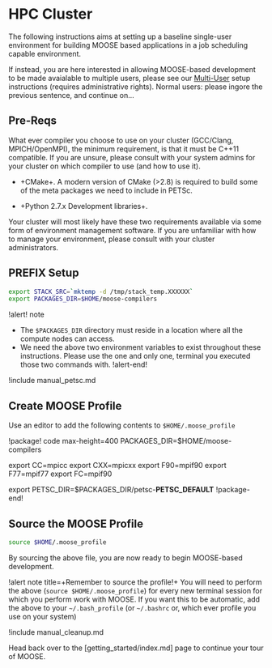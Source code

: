 # HPC Cluster

The following instructions aims at setting up a baseline single-user environment for building MOOSE based applications in a job scheduling capable environment.

If instead, you are here interested in allowing MOOSE-based development to be made avaialable to multiple users, please see our [Multi-User](getting_started/installation/cluster.md) setup instructions (requires administrative rights). Normal users: please ingore the previous sentence, and continue on...

## Pre-Reqs

What ever compiler you choose to use on your cluster (GCC/Clang, MPICH/OpenMPI), the minimum requirement, is that it must be C++11 compatible. If you are unsure, please consult with your system admins for your cluster on which compiler to use (and how to use it).

- +CMake+. A modern version of CMake (>2.8) is required to build some of the meta packages we need to include in PETSc.

- +Python 2.7.x Development libraries+.

Your cluster will most likely have these two requirements available via some form of environment management software. If you are unfamiliar with how to manage your environment, please consult with your cluster administrators.

## PREFIX Setup

```bash
export STACK_SRC=`mktemp -d /tmp/stack_temp.XXXXXX`
export PACKAGES_DIR=$HOME/moose-compilers
```

!alert! note
- The `$PACKAGES_DIR` directory must reside in a location where all the compute nodes can access.
- We need the above two environment variables to exist throughout these instructions. Please use the one and only one, terminal you executed those two commands with.
!alert-end!

!include manual_petsc.md

## Create MOOSE Profile

Use an editor to add the following contents to `$HOME/.moose_profile`

!package! code max-height=400
PACKAGES_DIR=$HOME/moose-compilers

export CC=mpicc
export CXX=mpicxx
export F90=mpif90
export F77=mpif77
export FC=mpif90

export PETSC_DIR=$PACKAGES_DIR/petsc-__PETSC_DEFAULT__
!package-end!

## Source the MOOSE Profile

```bash
source $HOME/.moose_profile
```

By sourcing the above file, you are now ready to begin MOOSE-based development.

!alert note title=+Remember to source the profile!+
You will need to perform the above (`source $HOME/.moose_profile`) for every new terminal session for which you perform work with MOOSE. If you want this to be automatic, add the above to your `~/.bash_profile` (or `~/.bashrc` or, which ever profile you use on your system)

!include manual_cleanup.md

Head back over to the [getting_started/index.md] page to continue your tour of MOOSE.
